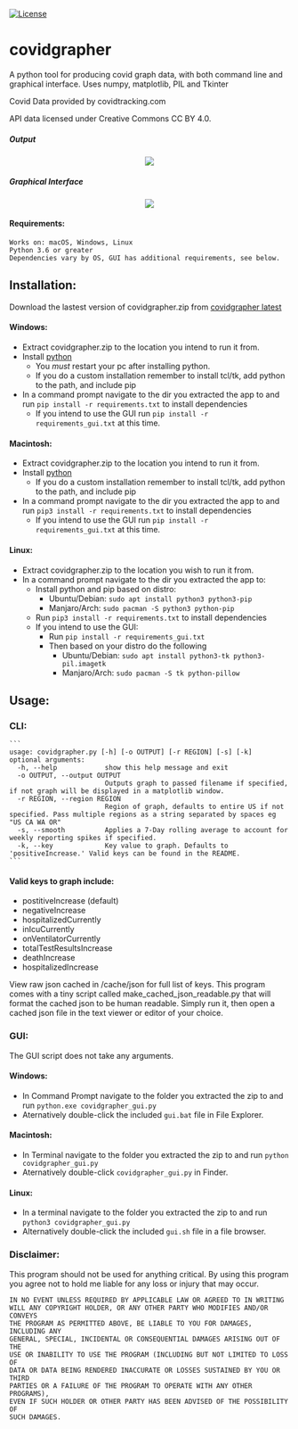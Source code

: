 [![License](https://img.shields.io/badge/License-GPLv3-blue.svg)]()

# covidgrapher
A python tool for producing covid graph data, with both command line and graphical interface.
Uses numpy, matplotlib, PIL and Tkinter

Covid Data provided by covidtracking.com

API data licensed under Creative Commons CC BY 4.0.

##### Output
<p align="center"><img src="https://raw.githubusercontent.com/BrewToolsDev/covidgrapher/main/example.png"></p>

##### Graphical Interface
<p align="center"><img src="https://raw.githubusercontent.com/BrewToolsDev/covidgrapher/main/example_gui.png"></p>

#### Requirements:
    Works on: macOS, Windows, Linux
    Python 3.6 or greater
    Dependencies vary by OS, GUI has additional requirements, see below.

## Installation:

Download the lastest version of covidgrapher.zip from [covidgrapher latest](https://www.github.com/BrewToolsDev/covidgrapher/releases/latest)

#### Windows:
- Extract covidgrapher.zip to the location you intend to run it from.
- Install [python](https://www.python.org/downloads/release/python-373/)
  - You *must* restart your pc after installing python.
  - If you do a custom installation remember to install tcl/tk, add python to the path, and include pip
- In a command prompt navigate to the dir you extracted the app to and run `pip install -r requirements.txt` to install dependencies
  - If you intend to use the GUI run `pip install -r requirements_gui.txt` at this time.

#### Macintosh:
- Extract covidgrapher.zip to the location you intend to run it from.
- Install [python](https://www.python.org/downloads/release/python-373/)
  - If you do a custom installation remember to install tcl/tk, add python to the path, and include pip
- In a command prompt navigate to the dir you extracted the app to and run `pip3 install -r requirements.txt` to install dependencies
  - If you intend to use the GUI run `pip install -r requirements_gui.txt` at this time.

#### Linux:
- Extract covidgrapher.zip to the location you wish to run it from.
- In a command prompt navigate to the dir you extracted the app to:
  - Install python and pip based on distro:
  	- Ubuntu/Debian: `sudo apt install python3 python3-pip`
    - Manjaro/Arch: `sudo pacman -S python3 python-pip`
  - Run `pip3 install -r requirements.txt` to install dependencies
  - If you intend to use the GUI:
  	- Run `pip install -r requirements_gui.txt`
    - Then based on your distro do the following
	  - Ubuntu/Debian: `sudo apt install python3-tk python3-pil.imagetk`
      - Manjaro/Arch: `sudo pacman -S tk python-pillow`

## Usage:

### CLI:
	```
	usage: covidgrapher.py [-h] [-o OUTPUT] [-r REGION] [-s] [-k]
	optional arguments:
	  -h, --help            show this help message and exit
	  -o OUTPUT, --output OUTPUT
	                        Outputs graph to passed filename if specified, if not graph will be displayed in a matplotlib window.
	  -r REGION, --region REGION
	                        Region of graph, defaults to entire US if not specified. Pass multiple regions as a string separated by spaces eg "US CA WA OR"
	  -s, --smooth          Applies a 7-Day rolling average to account for weekly reporting spikes if specified.
	  -k, --key             Key value to graph. Defaults to 'positiveIncrease.' Valid keys can be found in the README.
	```
#### Valid keys to graph include:
- postitiveIncrease (default)
- negativeIncrease
- hospitalizedCurrently
- inIcuCurrently
- onVentilatorCurrently
- totalTestResultsIncrease
- deathIncrease
- hospitalizedIncrease

View raw json cached in /cache/json for full list of keys.
This program comes with a tiny script called make_cached_json_readable.py that will format the cached json to be human readable. Simply run it, then open a cached json file in the text viewer or editor of your choice.

### GUI:
The GUI script does not take any arguments.

#### Windows:
- In Command Prompt navigate to the folder you extracted the zip to and run `python.exe covidgrapher_gui.py`
- Aternatively double-click the included `gui.bat` file in File Explorer.

#### Macintosh:
- In Terminal navigate to the folder you extracted the zip to and run `python covidgrapher_gui.py`
- Aternatively double-click `covidgrapher_gui.py` in Finder.

#### Linux:
- In a terminal navigate to the folder you extracted the zip to and run `python3 covidgrapher_gui.py`
- Alternatively double-click the included `gui.sh` file in a file browser.

### Disclaimer:
This program should not be used for anything critical. By using this program you agree not to hold me liable for any loss or injury that may occur.
```
IN NO EVENT UNLESS REQUIRED BY APPLICABLE LAW OR AGREED TO IN WRITING
WILL ANY COPYRIGHT HOLDER, OR ANY OTHER PARTY WHO MODIFIES AND/OR CONVEYS
THE PROGRAM AS PERMITTED ABOVE, BE LIABLE TO YOU FOR DAMAGES, INCLUDING ANY
GENERAL, SPECIAL, INCIDENTAL OR CONSEQUENTIAL DAMAGES ARISING OUT OF THE
USE OR INABILITY TO USE THE PROGRAM (INCLUDING BUT NOT LIMITED TO LOSS OF
DATA OR DATA BEING RENDERED INACCURATE OR LOSSES SUSTAINED BY YOU OR THIRD
PARTIES OR A FAILURE OF THE PROGRAM TO OPERATE WITH ANY OTHER PROGRAMS),
EVEN IF SUCH HOLDER OR OTHER PARTY HAS BEEN ADVISED OF THE POSSIBILITY OF
SUCH DAMAGES.
```